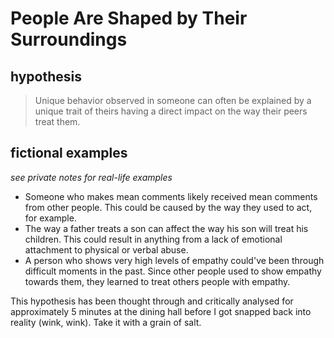# People Are Shaped by Their Surroundings

## hypothesis

> Unique behavior observed in someone can often be explained by a unique trait of theirs having a direct impact on the way their peers treat them.

## fictional examples

_see private notes for real-life examples_

- Someone who makes mean comments likely received mean comments from other people. This could be caused by the way they used to act, for example.
- The way a father treats a son can affect the way his son will treat his children. This could result in anything from a lack of emotional attachment to physical or verbal abuse.
- A person who shows very high levels of empathy could've been through difficult moments in the past. Since other people used to show empathy towards them, they learned to treat others people with empathy.

This hypothesis has been thought through and critically analysed for approximately 5 minutes at the dining hall before I got snapped back into reality (wink, wink). Take it with a grain of salt.
